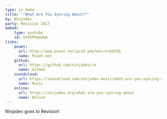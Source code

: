 ```yaml
---
type: js demo
title: '"What Are You Syncing About?"'
by: Ninjadev
party: Revision 2017
embed:
    type: youtube
    id: UYU5POqHdeA
links:
    pouet:
      url: http://www.pouet.net/prod.php?which=69705
      name: Pouët.net
    github:
      url: https://github.com/ninjadev/re
      name: GitHub
    soundcloud:
      url: https://soundcloud.com/ninjadev-music/what-are-you-syncing-about
      name: Music
    online:
      url: https://ninjadev.org/what-are-you-syncing-about
      name: Online
---
```


Ninjadev goes to Revision!
